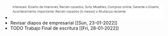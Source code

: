 - ![image.png](../assets/image_1642687170280_0.png)
- Revisar diapos de empresarial [[Sun, 23-01-2022]]
- TODO Trabajo Final de escritura [[Fri, 28-01-2022]]